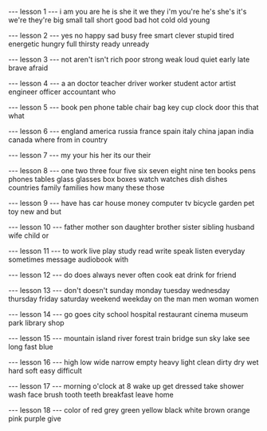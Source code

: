 --- lesson 1 ---
i
am
you
are
he
is
she
it
we
they
i'm
you're
he's
she's
it's
we're
they're
big
small
tall
short
good
bad
hot
cold
old
young

--- lesson 2 ---
yes
no
happy
sad
busy
free
smart
clever
stupid
tired
energetic
hungry
full
thirsty
ready
unready

--- lesson 3 ---
not
aren't
isn't
rich
poor
strong
weak
loud
quiet
early
late
brave
afraid

--- lesson 4 ---
a
an
doctor
teacher
driver
worker
student
actor
artist
engineer
officer
accountant
who

--- lesson 5 ---
book
pen
phone
table
chair
bag
key
cup
clock
door
this
that
what

--- lesson 6 ---
england
america
russia
france
spain
italy
china
japan
india
canada
where
from
in
country

--- lesson 7 ---
my
your
his
her
its
our
their

--- lesson 8 ---
one
two
three
four
five
six
seven
eight
nine
ten
books
pens
phones
tables
glass
glasses
box
boxes
watch
watches
dish
dishes
countries
family
families
how
many
these
those

--- lesson 9 ---
have
has
car
house
money
computer
tv
bicycle
garden
pet
toy
new
and
but

--- lesson 10 ---
father
mother
son
daughter
brother
sister
sibling
husband
wife
child
or

--- lesson 11 ---
to
work
live
play
study
read
write
speak
listen
everyday
sometimes
message
audiobook
with

--- lesson 12 ---
do
does
always
never
often
cook
eat
drink
for
friend

--- lesson 13 ---
don't
doesn't
sunday
monday
tuesday
wednesday
thursday
friday
saturday
weekend
weekday
on
the
man
men
woman
women

--- lesson 14 ---
go
goes
city
school
hospital
restaurant
cinema
museum
park
library
shop

--- lesson 15 ---
mountain
island
river
forest
train
bridge
sun
sky
lake
see
long
fast
blue

--- lesson 16 ---
high
low
wide
narrow
empty
heavy
light
clean
dirty
dry
wet
hard
soft
easy
difficult

--- lesson 17 ---
morning
o'clock
at
8
wake
up
get
dressed
take
shower
wash
face
brush
tooth
teeth
breakfast
leave
home

--- lesson 18 ---
color
of
red
grey
green
yellow
black
white
brown
orange
pink
purple
give